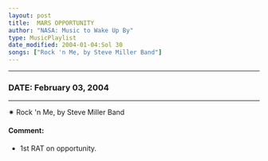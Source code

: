```yaml
---
layout: post
title:  MARS OPPORTUNITY
author: "NASA: Music to Wake Up By"
type: MusicPlaylist
date_modified: 2004-01-04:Sol 30
songs: ["Rock 'n Me, by Steve Miller Band"]
---
```


----
### DATE: February 03, 2004
----
✷ Rock 'n Me, by Steve Miller Band

#### Comment:
* 1st RAT on opportunity.



<br/>
<center>
	<a target="_blank"
	   href="https://twitter.com/intent/tweet?hashtags=Space,NASA,Playlist,NASAWakeupCalls,SpaceProgram&text={{ page.author}}, '{{ page.songs.first }}' {{ page.title }}, {{ page.date | date: '%B %d, %Y' }}. {{ site.url }}{{ page.url }} @nasawakeupcalls">
	   <i class="fab fa-twitter" alt="Tweet this page" style="font-size: 1.3em;"></i>
	</a>
	&nbsp; 	<i class="fas fa-user-astronaut" style="font-size: 1.5em;"></i> &nbsp;
    <a type="amzn" search="'Rock 'n Me, by Steve Miller Band'" category="popular music">
        <i class="fab fa-amazon" style="font-size: 1.3em;"></i>
    </a>
</center>
